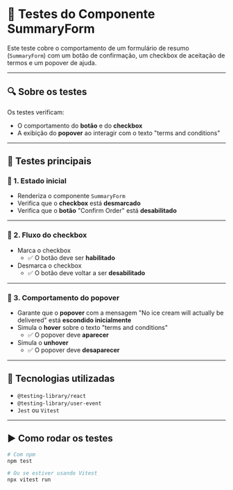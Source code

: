 # 🧪 Testes do Componente SummaryForm

Este teste cobre o comportamento de um formulário de resumo (`SummaryForm`) com um botão de confirmação, um checkbox de aceitação de termos e um popover de ajuda.

---

## 🔍 Sobre os testes

Os testes verificam:

- O comportamento do **botão** e do **checkbox**
- A exibição do **popover** ao interagir com o texto "terms and conditions"

---

## 🧪 Testes principais

### 🔹 1. Estado inicial

- Renderiza o componente `SummaryForm`
- Verifica que o **checkbox** está **desmarcado**
- Verifica que o **botão** "Confirm Order" está **desabilitado**

---

### 🔹 2. Fluxo do checkbox

- Marca o checkbox
  - ✅ O botão deve ser **habilitado**
- Desmarca o checkbox
  - ✅ O botão deve voltar a ser **desabilitado**

---

### 🔹 3. Comportamento do popover

- Garante que o **popover** com a mensagem "No ice cream will actually be delivered" está **escondido inicialmente**
- Simula o **hover** sobre o texto "terms and conditions"
  - ✅ O popover deve **aparecer**
- Simula o **unhover**
  - ✅ O popover deve **desaparecer**

---

## 🧰 Tecnologias utilizadas

- `@testing-library/react`
- `@testing-library/user-event`
- `Jest` ou `Vitest`

---

## ▶️ Como rodar os testes

```bash
# Com npm
npm test

# Ou se estiver usando Vitest
npx vitest run
